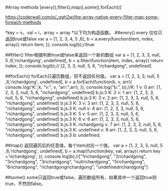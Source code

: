 #Array methods [every(),filter(),map(),some(),forEach()]

[https://coderwall.com/p/_ggh2w/the-array-native-every-filter-map-some-foreach-methods
]()

*key = v，val = i，array	= array
*以下均为构造函数。
##every()
every 仅仅只返回true或false
var a = [1, 2, 3, 4, 5 ,6],
b = a.every(function(item, index, array){
        return item;
});
console.log(b);//true


##filter()
filter根据判断true或false来返回一个新的数组
var a = [1, 2, 3, 3, null, 5 ,6,'richardgong', undefined],
b = a.filter(function(item, index, array){
        return index;
});
console.log(b);// [2, 3, 3, null, 5, 6, "richardgong", undefined] 

##forEach()
forEach只遍历数组，但不返回任何值。
var a = [1, 2, 3, 3, null, 5 ,6,'richardgong', undefined],
b = a.forEach(function(k, v, arr){
        console.log('K:',k, "v:", v, "arr:",arr);
});
console.log("b:", b);//K: 1 v: 0 arr: [1, 2, 3, 3, null, 5, 6, "richardgong", undefined] b.js:3
K: 2 v: 1 arr: [1, 2, 3, 3, null, 5, 6, "richardgong", undefined] b.js:3
K: 3 v: 2 arr: [1, 2, 3, 3, null, 5, 6, "richardgong", undefined] b.js:3
K: 3 v: 3 arr: [1, 2, 3, 3, null, 5, 6, "richardgong", undefined] b.js:3
K: null v: 4 arr: [1, 2, 3, 3, null, 5, 6, "richardgong", undefined] b.js:3
K: 5 v: 5 arr: [1, 2, 3, 3, null, 5, 6, "richardgong", undefined] b.js:3
K: 6 v: 6 arr: [1, 2, 3, 3, null, 5, 6, "richardgong", undefined] b.js:3
K: richardgong v: 7 arr: [1, 2, 3, 3, null, 5, 6, "richardgong", undefined] b.js:3
K: undefined v: 8 arr: [1, 2, 3, 3, null, 5, 6, "richardgong", undefined] b.js:3
b: undefined;

##map()
返回遍历后的任意值，每个item对应一个值。
var a = [1, 2, 3, 3, null, 5 ,6,'richardgong', undefined],
b = a.map(function(key, val, array){
        return key +'richardgong';
    });
console.log(b);//["1richardgong", "2richardgong", "3richardgong", "3richardgong", "nullrichardgong", "5richardgong", "6richardgong", "richardgongrichardgong", "undefinedrichardgong"]

##some()
some只返回true或false，遍历数组所有，如果其中一个返回true则true，不然则false。
